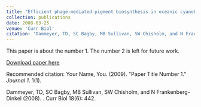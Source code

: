```yaml
---
title: "Efficient phage-mediated pigment biosynthesis in oceanic cyanobacteria"
collection: publications
date: 2008-03-25
venue: 'Curr Biol'
citation: 'Dammeyer, TD, SC Bagby, MB Sullivan, SW Chisholm, and N Frankenbert-Dinkel. (2009). &quot;Efficient phage-mediated pigment biosynthesis in oceanic cyanobacteria.&quot; <i>Curr Biol</i> 18(6):442.'
---
```

This paper is about the number 1. The number 2 is left for future work.

[Download paper here](http://academicpages.github.io/files/paper1.pdf)

Recommended citation: Your Name, You. (2009). "Paper Title Number 1." <i>Journal 1</i>. 1(1).

 Dammeyer, TD, SC Bagby, MB Sullivan, SW Chisholm, and N Frankenberg-Dinkel (2008). . Curr Biol 18(6): 442.
